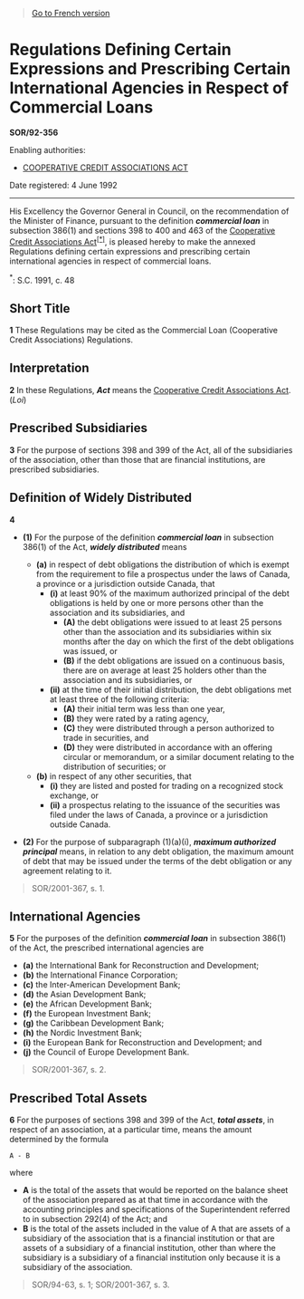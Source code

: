 > [Go to French version](/fr/Règlements/Décrets,%20ordonnances%20et%20règlements%20statutaires/92/356.md)

# Regulations Defining Certain Expressions and Prescribing Certain International Agencies in Respect of Commercial Loans

**SOR/92-356**

Enabling authorities: 
- [COOPERATIVE CREDIT ASSOCIATIONS ACT](/en/Acts/Statutes%20of%20Canada/1991/c.%2048.md)

Date registered: 4 June 1992

----------

His Excellency the Governor General in Council, on the recommendation of the Minister of Finance, pursuant to the definition ***commercial loan*** in subsection 386(1) and sections 398 to 400 and 463 of the [Cooperative Credit Associations Act](/en/Acts/Statutes%20of%20Canada/1991/c.%2048.md)<sup><a href='#fn_1e'>[*]</a></sup>, is pleased hereby to make the annexed Regulations defining certain expressions and prescribing certain international agencies in respect of commercial loans.

<a name='fn_1e'><sup>*</sup></a>: S.C. 1991, c. 48<br />




## Short Title


**1** These Regulations may be cited as the Commercial Loan (Cooperative Credit Associations) Regulations.




## Interpretation


**2** In these Regulations, ***Act*** means the [Cooperative Credit Associations Act](/en/Acts/Statutes%20of%20Canada/1991/c.%2048.md). (*Loi*)




## Prescribed Subsidiaries


**3** For the purpose of sections 398 and 399 of the Act, all of the subsidiaries of the association, other than those that are financial institutions, are prescribed subsidiaries.




## Definition of Widely Distributed


**4** 

- **(1)** For the purpose of the definition ***commercial loan*** in subsection 386(1) of the Act, ***widely distributed*** means
	- **(a)** in respect of debt obligations the distribution of which is exempt from the requirement to file a prospectus under the laws of Canada, a province or a jurisdiction outside Canada, that
		- **(i)** at least 90% of the maximum authorized principal of the debt obligations is held by one or more persons other than the association and its subsidiaries, and
			- **(A)** the debt obligations were issued to at least 25 persons other than the association and its subsidiaries within six months after the day on which the first of the debt obligations was issued, or
			- **(B)** if the debt obligations are issued on a continuous basis, there are on average at least 25 holders other than the association and its subsidiaries, or
		- **(ii)** at the time of their initial distribution, the debt obligations met at least three of the following criteria:
			- **(A)** their initial term was less than one year,
			- **(B)** they were rated by a rating agency,
			- **(C)** they were distributed through a person authorized to trade in securities, and
			- **(D)** they were distributed in accordance with an offering circular or memorandum, or a similar document relating to the distribution of securities; or
	- **(b)** in respect of any other securities, that
		- **(i)** they are listed and posted for trading on a recognized stock exchange, or
		- **(ii)** a prospectus relating to the issuance of the securities was filed under the laws of Canada, a province or a jurisdiction outside Canada.

- **(2)** For the purpose of subparagraph (1)(a)(i), ***maximum authorized principal*** means, in relation to any debt obligation, the maximum amount of debt that may be issued under the terms of the debt obligation or any agreement relating to it.
> SOR/2001-367, s. 1.





## International Agencies


**5** For the purposes of the definition ***commercial loan*** in subsection 386(1) of the Act, the prescribed international agencies are
- **(a)** the International Bank for Reconstruction and Development;
- **(b)** the International Finance Corporation;
- **(c)** the Inter-American Development Bank;
- **(d)** the Asian Development Bank;
- **(e)** the African Development Bank;
- **(f)** the European Investment Bank;
- **(g)** the Caribbean Development Bank;
- **(h)** the Nordic Investment Bank;
- **(i)** the European Bank for Reconstruction and Development; and
- **(j)** the Council of Europe Development Bank.
> SOR/2001-367, s. 2.





## Prescribed Total Assets


**6** For the purposes of sections 398 and 399 of the Act, ***total assets***, in respect of an association, at a particular time, means the amount determined by the formula
```
A - B
```
where
- **A** is the total of the assets that would be reported on the balance sheet of the association prepared as at that time in accordance with the accounting principles and specifications of the Superintendent referred to in subsection 292(4) of the Act; and
- **B** is the total of the assets included in the value of A that are assets of a subsidiary of the association that is a financial institution or that are assets of a subsidiary of a financial institution, other than where the subsidiary is a subsidiary of a financial institution only because it is a subsidiary of the association.
> SOR/94-63, s. 1; SOR/2001-367, s. 3.



